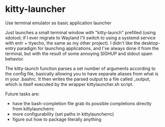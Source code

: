 # kitty-launcher
Use terminal emulator as basic application launcher

Just launches a small terminal window with "kitty-launch" prefilled (using xdotool; if I ever migrate to Wayland I'll switch
to using a systemd service with entr + ttyecho, the same as my other project). I didn't like the desktop-entry paradigm for
launching applications, and I've always done it from the terminal, but with the result of some annoying SIGHUP and stdout
spam behavior. 

The kitty-launch function parses a set number of arguments according to the config file, basically allowing you to have
separate aliases from what is in your .bashrc. It then writes the parsed output to a file called _output, which is itself
executed by the wrapper kittylauncher.sh script. 

Future tasks are: 
- have the bash-completion file grab its possible completions directly from kittylauncherrc
- more configurability (set paths in kittylauncherrc)
- figure out how to package literally anything
